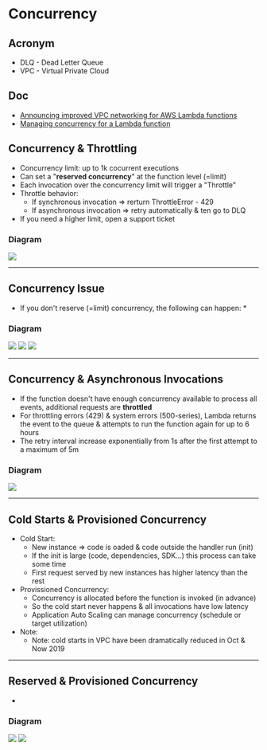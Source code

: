 # Concurrency

## Acronym
* DLQ - Dead Letter Queue
* VPC - Virtual Private Cloud

## Doc
* [Announcing improved VPC networking for AWS Lambda functions](https://aws.amazon.com/blogs/compute/announcing-improved-vpc-networking-for-aws-lambda-functions/)
* [Managing concurrency for a Lambda function](https://docs.aws.amazon.com/lambda/latest/dg/configuration-concurrency.html)

## Concurrency & Throttling
* Concurrency limit: up to 1k cocurrent executions
* Can set a "**reserved concurrency**" at the function level (=limit)
* Each invocation over the concurrency limit will trigger a "Throttle"
* Throttle behavior:
    * If synchronous invocation => rerturn ThrottleError - 429
    * If asynchronous invocation => retry automatically & ten go to DLQ
* If you need a higher limit, open a support ticket

### Diagram
[<img src="https://i.imgur.com/tKFgfCD.png">](https://i.imgur.com/tKFgfCD.png)

---

## Concurrency Issue
* If you don't reserve (=limit) concurrency, the following can happen:
    * 
    
### Diagram
[<img src="https://i.imgur.com/M2G4QXN.png">](https://i.imgur.com/M2G4QXN.png)
[<img src="https://i.imgur.com/nQWgfqr.png">](https://i.imgur.com/nQWgfqr.png)
[<img src="https://i.imgur.com/2BrJmDz.png">](https://i.imgur.com/2BrJmDz.png)

---

## Concurrency & Asynchronous Invocations
* If the function doesn't have enough concurrency available to process all events,
  additional requests are **throttled**
* For throttling errors (429) & system errors (500-series), Lambda returns the event to the
  queue & attempts to run the function again for up to 6 hours
* The retry interval increase exponentially from 1s after the first attempt to a maximum of 5m

### Diagram
[<img src="https://i.imgur.com/OmJU0my.png">](https://i.imgur.com/OmJU0my.png)

---

## Cold Starts & Provisioned Concurrency
* Cold Start:
    * New instance => code is oaded & code outside the handler run (init)
    * If the init is large (code, dependencies, SDK...) this process can take some time
    * First request served by new instances has higher latency than the rest
* Provissioned Concurrency:
    * Concurrency is allocated before the function is invoked (in advance)
    * So the cold start never happens & all invocations have low latency
    * Application Auto Scaling can manage concurrency (schedule or target utilization)
* Note:
    * Note: cold starts in VPC have been dramatically reduced in Oct & Now 2019
    
---

## Reserved & Provisioned Concurrency
* 

### Diagram
[<img src="https://i.imgur.com/yACuB88.png">](https://i.imgur.com/yACuB88.png)
[<img src="https://i.imgur.com/biEnaLs.png">](https://i.imgur.com/biEnaLs.png)
